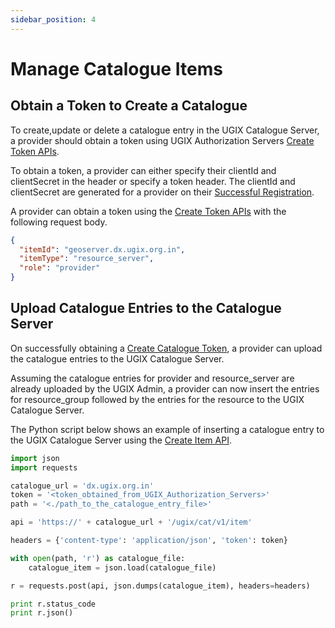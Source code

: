 ```yaml
---
sidebar_position: 4
---
```

 
# Manage Catalogue Items

## Obtain a Token to Create a Catalogue
To create,update or delete a catalogue entry in the UGIX Catalogue Server, a provider should obtain a token using UGIX Authorization Servers [Create Token APIs](https://dx.ugix.org.in/auth/apis#tag/Token-APIs/operation/post-auth-v1-token).

To obtain a token, a provider can either specify their clientId and clientSecret in the header or specify a token header. The clientId and clientSecret are generated for a provider on their [Successful Registration](registration.md).

A provider can obtain a token using the [Create Token APIs](https://dx.ugix.org.in/auth/apis#tag/Token-APIs/operation/post-auth-v1-token) with the following request body.
```json
{
  "itemId": "geoserver.dx.ugix.org.in",
  "itemType": "resource_server",
  "role": "provider"
}
```

## Upload Catalogue Entries to the Catalogue Server
On successfully obtaining a [Create Catalogue Token](https://dx.ugix.org.in/auth/apis#tag/Token-APIs/operation/post-auth-v1-token), a provider can upload the catalogue entries to the UGIX Catalogue Server.

Assuming the catalogue entries for provider and resource_server are already uploaded by the UGIX Admin, a provider can now insert the entries for resource_group followed by the entries for the resource to the UGIX Catalogue Server.

The Python script below shows an example of inserting a catalogue entry to the UGIX Catalogue Server using the [Create Item API](https://dx.ugix.org.in/cat/apis#tag/Entity/operation/create%20item).
```python { #create_catalogue_example }
import json
import requests

catalogue_url = 'dx.ugix.org.in'
token = '<token_obtained_from_UGIX_Authorization_Servers>'
path = '<./path_to_the_catalogue_entry_file>'

api = 'https://' + catalogue_url + '/ugix/cat/v1/item'

headers = {'content-type': 'application/json', 'token': token}

with open(path, 'r') as catalogue_file:
    catalogue_item = json.load(catalogue_file)

r = requests.post(api, json.dumps(catalogue_item), headers=headers)

print r.status_code
print r.json()
```
